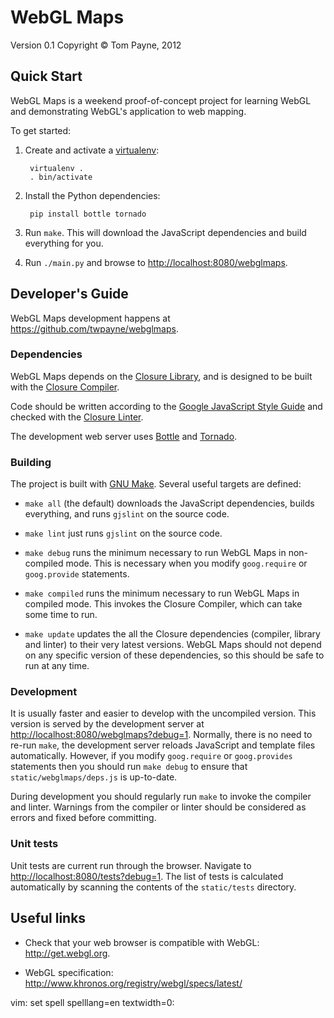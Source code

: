 WebGL Maps
==========

Version 0.1
Copyright &copy; Tom Payne, 2012


Quick Start
-----------

WebGL Maps is a weekend proof-of-concept project for learning WebGL and demonstrating WebGL's application to web mapping.

To get started:

1. Create and activate a [virtualenv](http://pypi.python.org/pypi/virtualenv):

        virtualenv .
        . bin/activate

2. Install the Python dependencies:

        pip install bottle tornado

3. Run `make`.  This will download the JavaScript dependencies and build everything for you.

4. Run `./main.py` and browse to <http://localhost:8080/webglmaps>.


Developer's Guide
-----------------

WebGL Maps development happens at <https://github.com/twpayne/webglmaps>.


### Dependencies

WebGL Maps depends on the [Closure Library](http://code.google.com/closure/library/), and is designed to be built with the [Closure Compiler](http://code.google.com/closure/compiler).

Code should be written according to the [Google JavaScript Style Guide](http://google-styleguide.googlecode.com/svn/trunk/javascriptguide.xml) and checked with the [Closure Linter](http://code.google.com/closure/utilities/).

The development web server uses [Bottle](http://bottlepy.org) and [Tornado](http://www.tornadoweb.org/).

### Building

The project is built with [GNU Make](http://www.gnu.org/software/make/).  Several useful targets are defined:

* `make all` (the default) downloads the JavaScript dependencies, builds everything, and runs `gjslint` on the source code.

* `make lint` just runs `gjslint` on the source code.

* `make debug` runs the minimum necessary to run WebGL Maps in non-compiled mode.  This is necessary when you modify `goog.require` or `goog.provide` statements.

* `make compiled` runs the minimum necessary to run WebGL Maps in compiled mode.  This invokes the Closure Compiler, which can take some time to run.

* `make update` updates the all the Closure dependencies (compiler, library and linter) to their very latest versions.  WebGL Maps should not depend on any specific version of these dependencies, so this should be safe to run at any time.

### Development

It is usually faster and easier to develop with the uncompiled version.  This version is served by the development server at <http://localhost:8080/webglmaps?debug=1>.  Normally, there is no need to re-run `make`, the development server reloads JavaScript and template files automatically.  However, if you modify `goog.require` or `goog.provides` statements then you should run `make debug` to ensure that `static/webglmaps/deps.js` is up-to-date.

During development you should regularly run `make` to invoke the compiler and linter.  Warnings from the compiler or linter should be considered as errors and fixed before committing.

### Unit tests

Unit tests are current run through the browser.  Navigate to <http://localhost:8080/tests?debug=1>.  The list of tests is calculated automatically by scanning the contents of the `static/tests` directory.


Useful links
------------

* Check that your web browser is compatible with WebGL: <http://get.webgl.org>.

* WebGL specification: <http://www.khronos.org/registry/webgl/specs/latest/>


vim: set spell spelllang=en textwidth=0:
